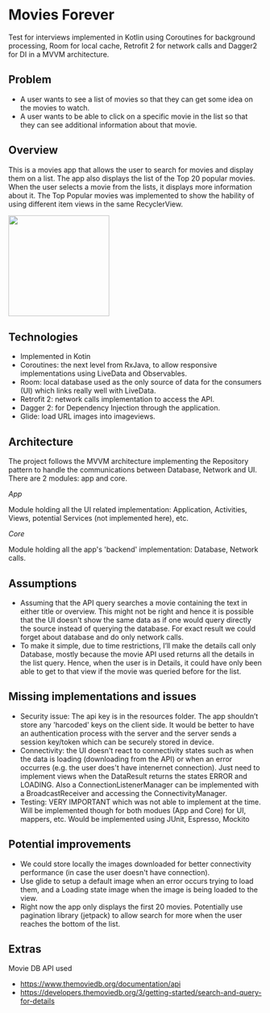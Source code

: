# Movies Forever
Test for interviews implemented in Kotlin using Coroutines for background processing, Room for local cache, Retrofit 2 for network calls and Dagger2 for DI in a MVVM architecture.

## Problem
- A user wants to see a list of movies so that they can get some idea on the movies to watch.
- A user wants to be able to click on a specific movie in the list so that they can see additional information about that movie.

## Overview
This is a movies app that allows the user to search for movies and display them on a list. The app also displays the list of the Top 20 popular movies.
When the user selects a movie from the lists, it displays more information about it.
The Top Popular movies was implemented to show the hability of using different item views in the same RecyclerView.

<img src=movies_forever.gif width="200">

## Technologies
- Implemented in Kotin
- Coroutines: the next level from RxJava, to allow responsive implementations using LiveData and Observables.
- Room: local database used as the  only source of data for the consumers (UI) which links really well with LiveData.
- Retrofit 2: network calls implementation to access the API.
- Dagger 2: for Dependency Injection through the application.
- Glide: load URL images into imageviews.

## Architecture
The project follows the MVVM architecture implementing the Repository pattern to handle the communications between Database, Network and UI.
There are 2 modules: app and core.

*App*

Module holding all the UI related implementation: Application, Activities, Views, potential Services (not implemented here), etc.

*Core*

Module holding all the app's 'backend' implementation: Database, Network calls.

## Assumptions
- Assuming that the API query searches a movie containing the text in either title or overview. This might not be right and hence it is possible that the UI doesn't show the same data as if one would query directly the source instead of querying the database. For exact result we could forget about database and do only network calls.
- To make it simple, due to time restrictions, I’ll make the details call only Database, mostly because the movie API used returns all the details in the list query. Hence, when the user is in Details, it could have only been able to get to that view if the movie was queried before for the list.

## Missing implementations and issues
- Security issue: The api key is in the resources folder. The app shouldn’t store any 'harcoded' keys on the client side. It would be better to have an authentication process with the server and the server sends a session key/token which can be securely stored in device.
- Connectivity: the UI doesn't react to connectivity states such as when the data is loading (downloading from the API) or when an error occurres (e.g. the user does't have intenernet connection). Just need to implement views when the DataResult returns the states ERROR and LOADING.
  Also a ConnectionListenerManager can be implemented with a BroadcastReceiver and accessing the ConnectivityManager.  
- Testing: VERY IMPORTANT which was not able to implement at the time. Will be implemented though for both modues (App and Core) for UI, mappers, etc. Would be implemented using JUnit, Espresso, Mockito

## Potential improvements
- We could store locally the images downloaded for better connectivity performance (in case the user doesn't have connection).
- Use glide to setup a default image when an error occurs trying to load them, and a Loading state image when the image is being loaded to the view.
- Right now the app only displays the first 20 movies. Potentially use pagination library (jetpack) to allow search for more when the user reaches the bottom of the list.

## Extras
Movie DB API used
- https://www.themoviedb.org/documentation/api
- https://developers.themoviedb.org/3/getting-started/search-and-query-for-details
